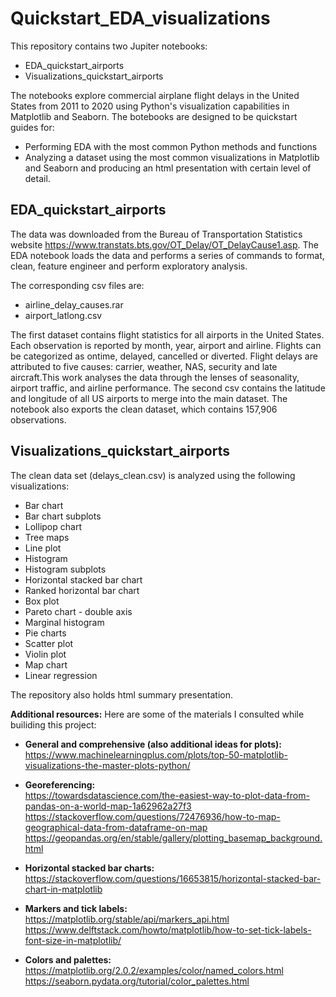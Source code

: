 # Quickstart_EDA_visualizations

This repository contains two Jupiter notebooks: 

- EDA_quickstart_airports
- Visualizations_quickstart_airports

The notebooks explore commercial airplane flight delays in the United States from 2011 to 2020 using Python's visualization capabilities in Matplotlib and Seaborn. 
The botebooks are designed to be quickstart guides for: 

- Performing EDA with the most common Python methods and functions 
- Analyzing a dataset using the most common visualizations in Matplotlib and Seaborn and producing an html presentation with certain level of detail.    

## EDA_quickstart_airports
The data was downloaded from the Bureau of Transportation Statistics website https://www.transtats.bts.gov/OT_Delay/OT_DelayCause1.asp. The EDA notebook loads the data and performs a series of commands to format, clean, feature engineer and perform exploratory analysis. 

The corresponding csv files are:  
- airline_delay_causes.rar
- airport_latlong.csv

The first dataset contains flight statistics for all airports in the United States. Each observation is reported by month, year, airport and airline. Flights can be categorized as ontime, delayed, cancelled or diverted. Flight delays are attributed to five causes: carrier, weather, NAS, security and late aircraft.This work analyses the data through the lenses of seasonality, airport traffic, and airline performance. The second csv contains the latitude and longitude of all US airports to merge into the main dataset. The notebook also exports the clean dataset, which contains 157,906 observations. 

## Visualizations_quickstart_airports 

The clean data set (delays_clean.csv) is analyzed using the following visualizations: 

- Bar chart
- Bar chart subplots 
- Lollipop chart
- Tree maps 
- Line plot
- Histogram
- Histogram subplots
- Horizontal stacked bar chart
- Ranked horizontal bar chart
- Box plot
- Pareto chart - double axis
- Marginal histogram 
- Pie charts
- Scatter plot
- Violin plot
- Map chart
- Linear regression

The repository also holds html summary presentation. 

**Additional resources:** 
Here are some of the materials I consulted while builiding this project:

- **General and comprehensive (also additional ideas for plots):**  
https://www.machinelearningplus.com/plots/top-50-matplotlib-visualizations-the-master-plots-python/

- **Georeferencing:**   
https://towardsdatascience.com/the-easiest-way-to-plot-data-from-pandas-on-a-world-map-1a62962a27f3
https://stackoverflow.com/questions/72476936/how-to-map-geographical-data-from-dataframe-on-map
https://geopandas.org/en/stable/gallery/plotting_basemap_background.html

- **Horizontal stacked bar charts:**  
https://stackoverflow.com/questions/16653815/horizontal-stacked-bar-chart-in-matplotlib

- **Markers and tick labels:**  
https://matplotlib.org/stable/api/markers_api.html
https://www.delftstack.com/howto/matplotlib/how-to-set-tick-labels-font-size-in-matplotlib/

- **Colors and palettes:**  
https://matplotlib.org/2.0.2/examples/color/named_colors.html
https://seaborn.pydata.org/tutorial/color_palettes.html


